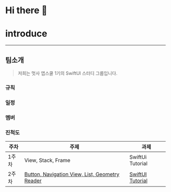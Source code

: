 # Hi there 👋

# introduce
---
## 팀소개
> 저희는 멋사 앱스쿨 1기의 SwiftUI 스터디 그룹입니다.

### 규칙


### 일정 


### 멤버


### 진척도
| 주차 | 주제 | 과제 |
|---|---|---|
|1주차|View, Stack, Frame|SwiftUi Tutorial|
|2주차|[Button, Navigation View, List, Geometry Reader](https://github.com/likelion-swiftui/notice_assignment/tree/main/20221011)|[SwiftUI Tutorial]((https://github.com/likelion-swiftui/notice_assignment/tree/main/20221011))|
